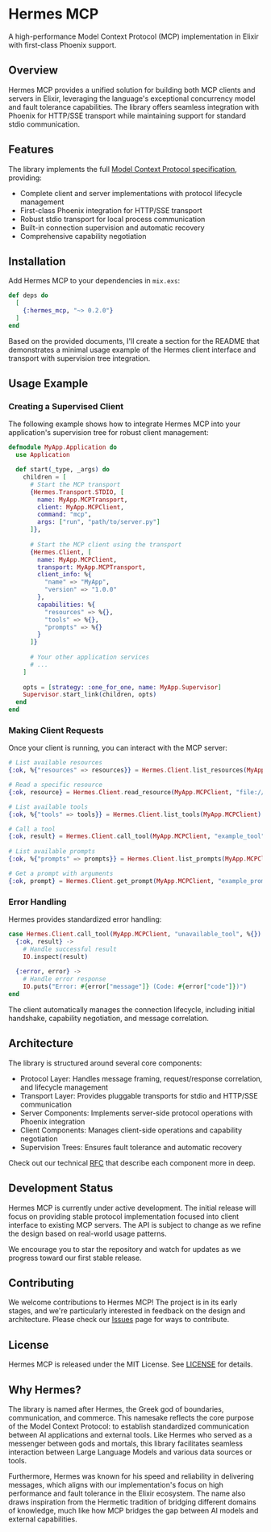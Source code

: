 # Hermes MCP

A high-performance Model Context Protocol (MCP) implementation in Elixir with first-class Phoenix support.

## Overview

Hermes MCP provides a unified solution for building both MCP clients and servers in Elixir, leveraging the language's exceptional concurrency model and fault tolerance capabilities. The library offers seamless integration with Phoenix for HTTP/SSE transport while maintaining support for standard stdio communication.

## Features

The library implements the full [Model Context Protocol specification](https://spec.modelcontextprotocol.io/specification/2024-11-05/), providing:

- Complete client and server implementations with protocol lifecycle management 
- First-class Phoenix integration for HTTP/SSE transport
- Robust stdio transport for local process communication
- Built-in connection supervision and automatic recovery
- Comprehensive capability negotiation

## Installation

Add Hermes MCP to your dependencies in `mix.exs`:

```elixir
def deps do
  [
    {:hermes_mcp, "~> 0.2.0"}
  ]
end
```

Based on the provided documents, I'll create a section for the README that demonstrates a minimal usage example of the Hermes client interface and transport with supervision tree integration.

## Usage Example

### Creating a Supervised Client

The following example shows how to integrate Hermes MCP into your application's supervision tree for robust client management:

```elixir
defmodule MyApp.Application do
  use Application

  def start(_type, _args) do
    children = [
      # Start the MCP transport
      {Hermes.Transport.STDIO, [
        name: MyApp.MCPTransport,
        client: MyApp.MCPClient, 
        command: "mcp",
        args: ["run", "path/to/server.py"]
      ]},
      
      # Start the MCP client using the transport
      {Hermes.Client, [
        name: MyApp.MCPClient,
        transport: MyApp.MCPTransport,
        client_info: %{
          "name" => "MyApp",
          "version" => "1.0.0"
        },
        capabilities: %{
          "resources" => %{},
          "tools" => %{},
          "prompts" => %{}
        }
      ]}
      
      # Your other application services
      # ...
    ]
    
    opts = [strategy: :one_for_one, name: MyApp.Supervisor]
    Supervisor.start_link(children, opts)
  end
end
```

### Making Client Requests

Once your client is running, you can interact with the MCP server:

```elixir
# List available resources
{:ok, %{"resources" => resources}} = Hermes.Client.list_resources(MyApp.MCPClient)

# Read a specific resource
{:ok, resource} = Hermes.Client.read_resource(MyApp.MCPClient, "file:///example.txt")

# List available tools
{:ok, %{"tools" => tools}} = Hermes.Client.list_tools(MyApp.MCPClient)

# Call a tool
{:ok, result} = Hermes.Client.call_tool(MyApp.MCPClient, "example_tool", %{"param" => "value"})
  
# List available prompts
{:ok, %{"prompts" => prompts}} = Hermes.Client.list_prompts(MyApp.MCPClient)

# Get a prompt with arguments
{:ok, prompt} = Hermes.Client.get_prompt(MyApp.MCPClient, "example_prompt", %{"arg" => "value"})
```

### Error Handling

Hermes provides standardized error handling:

```elixir
case Hermes.Client.call_tool(MyApp.MCPClient, "unavailable_tool", %{}) do
  {:ok, result} ->
    # Handle successful result
    IO.inspect(result)
    
  {:error, error} ->
    # Handle error response
    IO.puts("Error: #{error["message"]} (Code: #{error["code"]})")
end
```

The client automatically manages the connection lifecycle, including initial handshake, capability negotiation, and message correlation.

## Architecture

The library is structured around several core components:

- Protocol Layer: Handles message framing, request/response correlation, and lifecycle management
- Transport Layer: Provides pluggable transports for stdio and HTTP/SSE communication
- Server Components: Implements server-side protocol operations with Phoenix integration
- Client Components: Manages client-side operations and capability negotiation
- Supervision Trees: Ensures fault tolerance and automatic recovery

Check out our technical [RFC](./rfc.md) that describe each component more in deep.

## Development Status

Hermes MCP is currently under active development. The initial release will focus on providing stable protocol implementation focused into client interface to existing MCP servers. The API is subject to change as we refine the design based on real-world usage patterns.

We encourage you to star the repository and watch for updates as we progress toward our first stable release.

## Contributing

We welcome contributions to Hermes MCP! The project is in its early stages, and we're particularly interested in feedback on the design and architecture. Please check our [Issues](https://github.com/cloudwalk/hermes-mcp/issues) page for ways to contribute.

## License

Hermes MCP is released under the MIT License. See [LICENSE](LICENSE) for details.

## Why Hermes?

The library is named after Hermes, the Greek god of boundaries, communication, and commerce. This namesake reflects the core purpose of the Model Context Protocol: to establish standardized communication between AI applications and external tools. Like Hermes who served as a messenger between gods and mortals, this library facilitates seamless interaction between Large Language Models and various data sources or tools.

Furthermore, Hermes was known for his speed and reliability in delivering messages, which aligns with our implementation's focus on high performance and fault tolerance in the Elixir ecosystem. The name also draws inspiration from the Hermetic tradition of bridging different domains of knowledge, much like how MCP bridges the gap between AI models and external capabilities.
